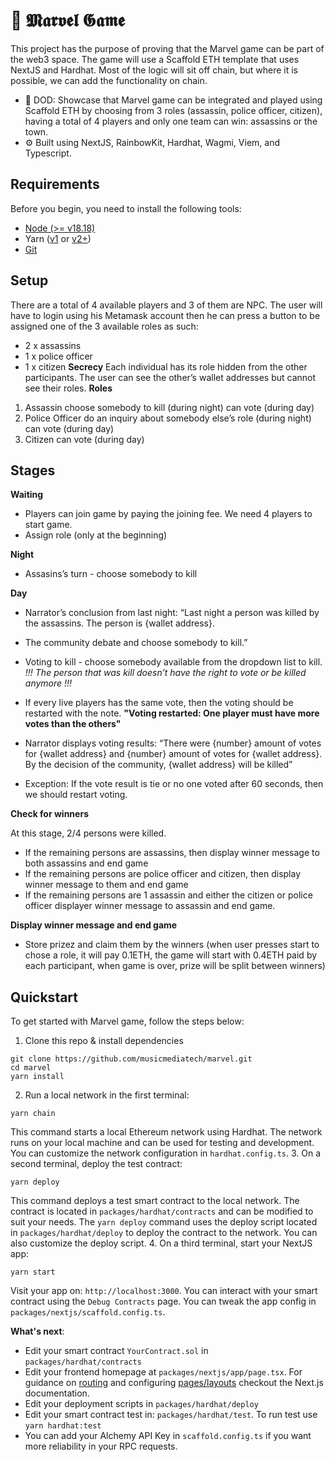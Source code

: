 # 🔫 𝕸𝖆𝖗𝖛𝖊𝖑 𝕲𝖆𝖒𝖊

This project has the purpose of proving that the Marvel game can be part of the web3 space. The game will use a Scaffold ETH template that uses NextJS and Hardhat. Most of the logic will sit off chain, but where it is possible, we can add the functionality on chain.
- 🧪 DOD: Showcase that Marvel game can be integrated and played using Scaffold ETH by choosing from 3 roles (assassin, police officer, citizen), having a total of 4 players and only one team can win: assassins or the town.
- ⚙️ Built using NextJS, RainbowKit, Hardhat, Wagmi, Viem, and Typescript.

## Requirements

Before you begin, you need to install the following tools:

- [Node (>= v18.18)](https://nodejs.org/en/download/)
- Yarn ([v1](https://classic.yarnpkg.com/en/docs/install/) or [v2+](https://yarnpkg.com/getting-started/install))
- [Git](https://git-scm.com/downloads)

## Setup

There are a total of 4 available players and 3 of them are NPC.
The user will have to login using his Metamask account then he can press a button to be assigned one of the 3 available roles as such:

- 2 x assassins
- 1 x police officer
- 1 x citizen
  **Secrecy**
  Each individual has its role hidden from the other participants.
  The user can see the other’s wallet addresses but cannot see their roles.
  **Roles**

1. Assassin
   choose somebody to kill (during night)
   can vote (during day)
2. Police Officer
   do an inquiry about somebody else’s role (during night)
   can vote (during day)
3. Citizen
   can vote (during day)

## Stages

**Waiting**

- Players can join game by paying the joining fee. We need 4 players to start game.
- Assign role (only at the beginning)

**Night**

- Assasins’s turn - choose somebody to kill

**Day**

- Narrator’s conclusion from last night: “Last night a person was killed by
  the assassins. The person is {wallet address}.
- The community debate and choose somebody to kill.”
- Voting to kill - choose somebody available from the dropdown list to kill.
  _!!! The person that was kill doesn’t have the right to vote or be killed
  anymore !!!_
- If every live players has the same vote, then the voting should be restarted with the note. **"Voting restarted: One player must have more votes than the others"**

- Narrator displays voting results: “There were {number} amount of votes
  for {wallet address} and {number} amount of votes for {wallet address}. By
  the decision of the community, {wallet address} will be killed”
- Exception: If the vote result is tie or no one voted after 60 seconds, then we should restart voting.

**Check for winners**

At this stage, 2/4 persons were killed.

- If the remaining persons are assassins, then display winner message to both assassins and end game
- If the remaining persons are police officer and citizen, then display winner message to them and end game
- If the remaining persons are 1 assassin and either the citizen or police officer displayer winner message to assassin and end game.

**Display winner message and end game**

- Store prizez and claim them by the winners (when user presses start to chose a role, it will pay 0.1ETH, the game will start with 0.4ETH paid by each participant, when game is over, prize will be split between winners)

## Quickstart

To get started with Marvel game, follow the steps below:

1. Clone this repo & install dependencies

```
git clone https://github.com/musicmediatech/marvel.git
cd marvel
yarn install
```

2. Run a local network in the first terminal:

```
yarn chain
```

This command starts a local Ethereum network using Hardhat. The network runs on your local machine and can be used for testing and development. You can customize the network configuration in `hardhat.config.ts`. 3. On a second terminal, deploy the test contract:

```
yarn deploy
```

This command deploys a test smart contract to the local network. The contract is located in `packages/hardhat/contracts` and can be modified to suit your needs. The `yarn deploy` command uses the deploy script located in `packages/hardhat/deploy` to deploy the contract to the network. You can also customize the deploy script. 4. On a third terminal, start your NextJS app:

```
yarn start
```

Visit your app on: `http://localhost:3000`. You can interact with your smart contract using the `Debug Contracts` page. You can tweak the app config in `packages/nextjs/scaffold.config.ts`.

**What's next**:

- Edit your smart contract `YourContract.sol` in `packages/hardhat/contracts`
- Edit your frontend homepage at `packages/nextjs/app/page.tsx`. For guidance on [routing](https://nextjs.org/docs/app/building-your-application/routing/defining-routes) and configuring [pages/layouts](https://nextjs.org/docs/app/building-your-application/routing/pages-and-layouts) checkout the Next.js documentation.
- Edit your deployment scripts in `packages/hardhat/deploy`
- Edit your smart contract test in: `packages/hardhat/test`. To run test use `yarn hardhat:test`
- You can add your Alchemy API Key in `scaffold.config.ts` if you want more reliability in your RPC requests.
